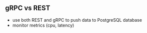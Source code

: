## gRPC vs REST

- use both REST and gRPC to push data to PostgreSQL database
- monitor metrics (cpu, latency)
